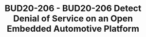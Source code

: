 ---
categories:
- bud20
description: We have developed an open distributed embedded platform prototype that
  targets automotive traffic monitoring across multiple CAN bus networks. This ecosystem
  interconnects multiple Raspberry Pi devices (e.g., RPI1, RPI2) to an Odroid XU3
  which serves as a gateway node. CAN interconnection is based a) for Raspberry Pi,
  on IndustrialBerry's CANberry Dual V2.1 device, and b) for Odroid XU3, on two (incoming/outgoing)
  USB-to-CAN interfaces based on Scantool’s OBD Dev Kit (with STN2120 chipset). Our
  embedded software toolchain uses a) for RPI, Linux can-utils tools, and b) for Odroid
  XU3, an extended serial terminal code that uses multiple POSIX threads to manage
  incoming and outgoing CAN connections; gateway configuration and packet send/receive
  functions are based on USB-to-serial STN2120’s ELM327 AT and ST commands. During
  normal operation, RPI2 (CAN2) carries actual engine traffic (based on Korean dataset
  -- http://ocslab.hksecurity.net/Dataset/CAN-intrusion-dataset), while at the same
  time RPI1 requests, related to on-screen display depart from RPI1 (CAN1), are received
  from RPI2 (CAN2) via the Gateway, and then, answered back to RPI1 (closing a round
  trip). In our threat model, we carry out a denial-of-service (DoS) attack on the
  CAN1 gateway interface and examine different metrics that can possibly be used in
  order to detect the attack. At gateway-level, three non-intrusive DoS attack metrics
  considered are related to a) the frequency of CAN packets per ID, b) energy consumption
  of the Cortex-A15 cores (available via I2C from integrated INA231 sensors), and
  c) temperature gradients related to the four thermal zones (available via I2C from
  integrated sensors). In addition, variations of round-trip times (RTT) for packets
  that flow from RPI1 to RPI2 (via Odroid XU3), and back to RPI1 can be measured.
  Our results indicate significant tradeoffs related to the accuracy of the four proposed
  detection metrics, with the energy metric appearing to provide the highest assurance,
  i.e., the lowest false-positive/negative ratio for a given attacker injection rate.
  Prediction of an attack effectively triggers throttling down, shutting down, or
  sleeping the outgoing interface, thus safeguarding engine ECU nodes. Our open source
  software code will become available soon in sourceforge.net<br />
image:
  featured: 'true'
  path: https://static.linaro.org/connect/bud20/images/BUD20-206.png
session_id: BUD20-206
session_speakers:
- speaker_bio: 'Miltos D. Grammatikakis received MSc (1985) and PhD (1991) in Computer
    Science from the University of Oklahoma. After holding a number of positions with
    Academia, research and industry in France, Germany and Greece, he is now a professor
    at TEI of Crete. He has participated in 22 European projects (H2020, FP7, FP6,
    IST, ARTEMIS, ENIAC, MEDEA+, ESPRIT, TEN TELECOM, TMR, EURESCOM), and national
    R&D projects dealing with embedded and real-time systems, parallel and multicore
    architectures, EDA, high-level power estimation, reliability, security, and distributed
    systems for telecom and satellite networks. He has collaborated externally with
    ST Microelectronics for twenty years, e.g. on the IPSIM environment for system-level
    SoC modeling, the award-winning open source on-chip communication network framework
    (OCCN) available from http://occn.sourceforge.net) and Spidergon STNoC design.
    He has published more than 70 technical articles in edited books, international
    journals and conference proceedings, and is a co-author of two scientific books
    published by CRC Press (Taylor & Francis): “Parallel Systems: Communications and
    Interconnects” in 2001 and “Design of Cost-Efficient Interconnect Processing Units:
    Spidergon STNoC” in 2008.'
  speaker_company: Hellenic Mediterranean University
  speaker_image: http://avatars.sched.co/2/db/10468669/avatar.jpg.320x320px.jpg?cd7
  speaker_name: Miltos Grammatikakis
  speaker_position: Prof.
  speaker_role: attendee, speaker
session_track: Automotive
tag: session
tags: Automotive
title: BUD20-206 - BUD20-206 Detect Denial of Service on an Open Embedded Automotive
  Platform
---